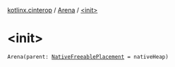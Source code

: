 [kotlinx.cinterop](../index.md) / [Arena](index.md) / [&lt;init&gt;](./-init-.md)

# &lt;init&gt;

`Arena(parent: `[`NativeFreeablePlacement`](../-native-freeable-placement/index.md)` = nativeHeap)`